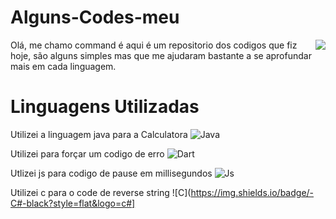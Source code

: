 # Alguns-Codes-meu
<img align="right" src=https://i.pinimg.com/originals/28/e7/a2/28e7a295807644c0d1cc747fa6fdc0ca.png />

Olá, me chamo command é aqui é um repositorio dos codigos que fiz hoje, são alguns simples mas que me ajudaram bastante a se aprofundar mais em cada linguagem.


# Linguagens Utilizadas

Utilizei a linguagem java para a Calculatora
![Java](https://img.shields.io/badge/-Java-black?style=flat&logo=java)

Utilizei para forçar um codigo de erro
![Dart](https://img.shields.io/badge/-Dart-black?style=flat&logo=dart)

Utlizei js para codigo de pause em millisegundos
![Js](https://img.shields.io/badge/-Javascript-black?style=flat&logo=javascript)

Utilizei c para o code de reverse string
![C](https://img.shields.io/badge/-C#-black?style=flat&logo=c#]

